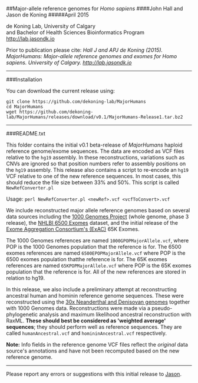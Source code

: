 ##Major-allele reference genomes for *Homo sapiens*
####John Hall and Jason de Koning
#####April 2015

de Koning Lab, University of Calgary <BR>
and Bachelor of Health Sciences Bioinformatics Program  <BR>
http://lab.jasondk.io  <BR>

Prior to publication please cite: *Hall J and APJ de Koning (2015). MajorHumans: Major-allele reference genomes and exomes for Homo sapiens. University of Calgary. http://lab.jasondk.io*

---

###Installation

You can download the current release using:
```
git clone https://github.com/dekoning-lab/MajorHumans
cd MajorHumans
wget https://github.com/dekoning-lab/MajorHumans/releases/download/v0.1/MajorHumans-Release1.tar.bz2
```

---
###README.txt

This folder contains the initial v0.1 beta-release of *MajorHumans* haploid reference genome/exome sequences. The data are encoded as VCF files relative to the `hg19` assembly. In these reconstructions, variations such as CNVs are ignored  so that position numbers refer to assembly positions on the `hg19` assembly. This release also contains a script to re-encode an `hg19` VCF relative to one of the new reference sequences. In most cases, this should reduce the file size between 33% and 50%. This script is called `NewRefConverter.pl`

   Usage: `perl NewRefConverter.pl <newRef>.vcf <vcfToConvert>.vcf`

We include reconstructed major allele reference genomes based on several data sources including the [1000 Genomes Project](http://www.1000genomes.org) (whole genome, phase 3 release), the [NHLBI 6500 Exomes](http://evs.gs.washington.edu/EVS/) dataset, and the initial release of the [Exome Aggregation Consortium's (ExAC)](http://exac.broadinstitute.org) 65K Exomes.

The 1000 Genomes references are named `1000GPOPMajorAllele.vcf`, where POP is the 1000 Genomes population that the reference is for. The 6500 exomes references are named `6500EPOPMajorAllele.vcf` where POP is the 6500 exomes population thatthe reference is for. The 65K exomes references are named `65KPOPMajorAllele.vcf` where POP is the 65K exomes population that the reference is for. All of the new references are stored in relation to hg19.

In this release, we also include a preliminary attempt at reconstructing ancestral human and hominin reference genome sequences. These were reconstructed using the [30x Neanderthal and Denisovan genomes](http://www.eva.mpg.de/neandertal/index.html) together with 1000 Genomes data. Reconstructions were made via a pseudo-phylogenetic analysis and maximum likelihood ancestral reconstruction with RaxML. **These should best be considered as 'weighted average' sequences**; they should perform well as reference sequences. They are called `humanAncestral.vcf` and `homininAncestral.vcf` respectively.

**Note:** Info fields in the reference genome VCF files reflect the *original* data source's annotations and have not been recomputed based on the new reference genome.

---

Please report any errors or suggestions with this initial release to [Jason](mailto:jason.dekoning@ucalgary.ca).
